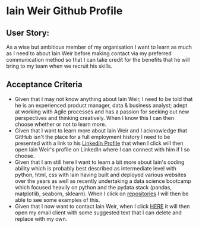 # Iain Weir Github Profile

## User Story:

As a wise but ambitious member of my organisation I want to learn as much as I need to about Iain Weir before making contact via my preferred communication method so that I can take credit for the benefits that he will bring to my team when we recruit his skills.

## Acceptance Criteria

- Given that I may not know anything about Iain Weir, I need to be told that he is an experienced product manager, data & business analyst; adept at working with Agile processes and has a passion for seeking out new perspectives and thinking creatively. When I know this I can then choose whether or not to learn more.
- Given that I want to learn more about Iain Weir and I acknowledge that GitHub isn't the place for a full employment history I need to be presented with a link to his <a href="https://www.linkedin.com/in/ifweir/" target="_blank">LinkedIn Profile</a> that when I click will then open Iain Weir's profile on LinkedIn where I can connect with him if I so choose.
- Given that I am still here I want to learn a bit more about Iain's coding ability which is probably best described as intermediate level with python, html, css with Iain having built and deployed various websites over the years as well as recently undertaking a data science bootcamp which focused heavily on python and the pydata stack (pandas, matplotlib, seaborn, sklearn). When I click on [repositories](https://github.com/shutteritch?tab=repositories) I will then be able to see some examples of this.
- Given that I now want to contact Iain Weir, when I click [HERE](mailto:ifweir@gmail.com?subject=Hello%20Iain!&body=Hi%20Iain%2C%0D%0A%0D%0AI%20found%20your%20profile%20on%20GitHub%20and%20thought%20I'd%20say%20Hi!) it will then open my email client with some suggested text that I can delete and replace with my own.
